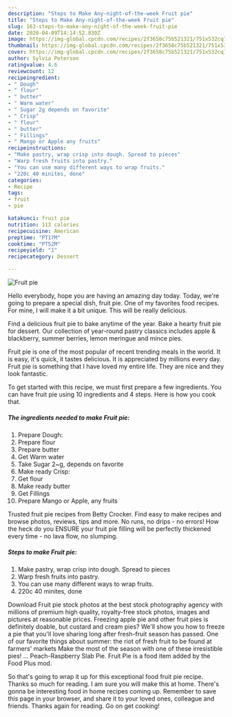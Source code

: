 ```yaml
---
description: "Steps to Make Any-night-of-the-week Fruit pie"
title: "Steps to Make Any-night-of-the-week Fruit pie"
slug: 163-steps-to-make-any-night-of-the-week-fruit-pie
date: 2020-04-09T14:14:52.830Z
image: https://img-global.cpcdn.com/recipes/2f3658c75b521321/751x532cq70/fruit-pie-recipe-main-photo.jpg
thumbnail: https://img-global.cpcdn.com/recipes/2f3658c75b521321/751x532cq70/fruit-pie-recipe-main-photo.jpg
cover: https://img-global.cpcdn.com/recipes/2f3658c75b521321/751x532cq70/fruit-pie-recipe-main-photo.jpg
author: Sylvia Peterson
ratingvalue: 4.6
reviewcount: 12
recipeingredient:
- " Dough"
- " flour"
- " butter"
- " Warm water"
- " Sugar 2g depends on favorite"
- " Crisp"
- " flour"
- " butter"
- " Fillings"
- " Mango or Apple any fruits"
recipeinstructions:
- "Make pastry, wrap crisp into dough. Spread to pieces"
- "Warp fresh fruits into pastry."
- "You can use many different ways to wrap fruits."
- "220c 40 minites, done"
categories:
- Recipe
tags:
- fruit
- pie

katakunci: fruit pie 
nutrition: 113 calories
recipecuisine: American
preptime: "PT17M"
cooktime: "PT52M"
recipeyield: "1"
recipecategory: Dessert

---
```



![Fruit pie](https://img-global.cpcdn.com/recipes/2f3658c75b521321/751x532cq70/fruit-pie-recipe-main-photo.jpg)

Hello everybody, hope you are having an amazing day today. Today, we're going to prepare a special dish, fruit pie. One of my favorites food recipes. For mine, I will make it a bit unique. This will be really delicious.

Find a delicious fruit pie to bake anytime of the year. Bake a hearty fruit pie for dessert. Our collection of year-round pastry classics includes apple &amp; blackberry, summer berries, lemon meringue and mince pies.

Fruit pie is one of the most popular of recent trending meals in the world. It is easy, it's quick, it tastes delicious. It is appreciated by millions every day. Fruit pie is something that I have loved my entire life. They are nice and they look fantastic.


To get started with this recipe, we must first prepare a few ingredients. You can have fruit pie using 10 ingredients and 4 steps. Here is how you cook that.

##### The ingredients needed to make Fruit pie:

1. Prepare  Dough:
1. Prepare  flour
1. Prepare  butter
1. Get  Warm water
1. Take  Sugar 2~g, depends on favorite
1. Make ready  Crisp:
1. Get  flour
1. Make ready  butter
1. Get  Fillings
1. Prepare  Mango or Apple, any fruits


Trusted fruit pie recipes from Betty Crocker. Find easy to make recipes and browse photos, reviews, tips and more. No runs, no drips - no errors! How the heck do you ENSURE your fruit pie filling will be perfectly thickened every time - no lava flow, no slumping. 

##### Steps to make Fruit pie:

1. Make pastry, wrap crisp into dough. Spread to pieces
1. Warp fresh fruits into pastry.
1. You can use many different ways to wrap fruits.
1. 220c 40 minites, done


Download Fruit pie stock photos at the best stock photography agency with millions of premium high quality, royalty-free stock photos, images and pictures at reasonable prices. Freezing apple pie and other fruit pies is definitely doable, but custard and cream pies? We&#39;ll show you how to freeze a pie that you&#39;ll love sharing long after fresh-fruit season has passed. One of our favorite things about summer: the riot of fresh fruit to be found at farmers&#39; markets Make the most of the season with one of these irresistible pies! … Peach-Raspberry Slab Pie. Fruit Pie is a food item added by the Food Plus mod. 

So that's going to wrap it up for this exceptional food fruit pie recipe. Thanks so much for reading. I am sure you will make this at home. There's gonna be interesting food in home recipes coming up. Remember to save this page in your browser, and share it to your loved ones, colleague and friends. Thanks again for reading. Go on get cooking!
